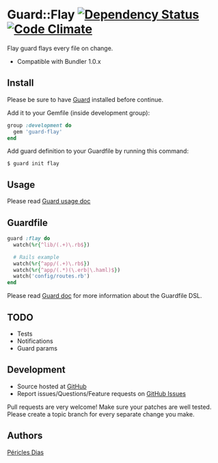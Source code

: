 # Guard::Flay [![Dependency Status](https://gemnasium.com/pericles/guard-flay.png)](https://gemnasium.com/pericles/guard-flay) [![Code Climate](https://codeclimate.com/github/pericles/guard-flay.png)](https://codeclimate.com/github/pericles/guard-flay)

Flay guard flays every file on change.

* Compatible with Bundler 1.0.x

## Install

Please be sure to have [Guard](https://github.com/guard/guard) installed before continue.

Add it to your Gemfile (inside development group):

``` ruby
group :development do
  gem 'guard-flay'
end
```

Add guard definition to your Guardfile by running this command:

```
$ guard init flay
```

## Usage

Please read [Guard usage doc](https://github.com/guard/guard#readme)

## Guardfile

```ruby
guard :flay do
  watch(%r{^lib/(.+)\.rb$})

  # Rails example
  watch(%r{^app/(.+)\.rb$})
  watch(%r{^app/(.*)(\.erb|\.haml)$})
  watch('config/routes.rb')
end
```

Please read [Guard doc](https://github.com/guard/guard#readme) for more information about the Guardfile DSL.

## TODO

* Tests
* Notifications
* Guard params

## Development

* Source hosted at [GitHub](https://github.com/pericles/guard-flay)
* Report issues/Questions/Feature requests on [GitHub Issues](https://github.com/pericles/guard-flay/issues)

Pull requests are very welcome! Make sure your patches are well tested. Please create a topic branch for every separate change
you make.

## Authors

[Péricles Dias](https://github.com/pericles)
